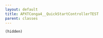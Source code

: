 ```yaml
---
layout: default
title: APXTConga4__QuickStartControllerTEST
parent: classes
---
```


```(hidden)```
